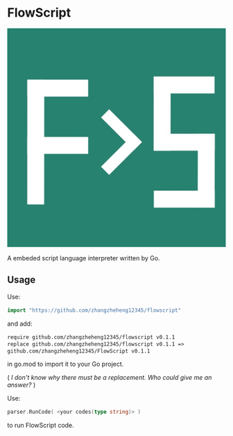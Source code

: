 # FlowScript

![FlowScript Logo](icon/FlowScriptIcon.jpeg)

A embeded script language interpreter written by Go.

## Usage

Use:

```go
import "https://github.com/zhangzheheng12345/flowscript"
```

and add:

```
require github.com/zhangzheheng12345/flowscript v0.1.1
replace github.com/zhangzheheng12345/flowscript v0.1.1 => github.com/zhangzheheng12345/FlowScript v0.1.1
```

in go.mod to import it to your Go project.

( *I don't know why there must be a replacement. Who could give me an answer?* )

Use:

```go
parser.RunCode( <your codes(type string)> )
```

to run FlowScript code.